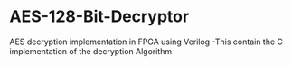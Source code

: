 # AES-128-Bit-Decryptor
AES decryption implementation in FPGA using Verilog
-This contain the C implementation of the decryption Algorithm 
